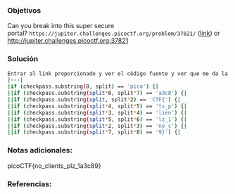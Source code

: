 ### Objetivos 

Can you break into this super secure portal? `https://jupiter.challenges.picoctf.org/problem/37821/` ([link](https://jupiter.challenges.picoctf.org/problem/37821/)) or http://jupiter.challenges.picoctf.org:37821
### Solución 

``` bash
Entrar al link proporcionado y ver el código fuente y ver que me da la bandera en partes
|---|
|if (checkpass.substring(0, split) == 'pico') {|
||if (checkpass.substring(split*6, split*7) == 'a3c8') {|
||if (checkpass.substring(split, split*2) == 'CTF{') {|
||if (checkpass.substring(split*4, split*5) == 'ts_p') {|
||if (checkpass.substring(split*3, split*4) == 'lien') {|
||if (checkpass.substring(split*5, split*6) == 'lz_1') {|
||if (checkpass.substring(split*2, split*3) == 'no_c') {|
||if (checkpass.substring(split*7, split*8) == '9}') {|

```

### Notas adicionales:

picoCTF{no_clients_plz_1a3c89}

### Referencias: